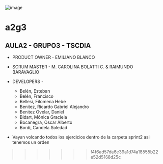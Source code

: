 ![image](https://user-images.githubusercontent.com/106482834/173272242-c04dcd97-20bb-49d2-bbb2-af90373b9cae.png)

# a2g3

## AULA2 - GRUPO3 - TSCDIA

* PRODUCT OWNER - EMILIANO BLANCO

* SCRUM MASTER - M. CAROLINA BOLATTI C. & RAIMUNDO BARAVAGLIO

* DEVELOPERS - 
    *   Belén, Esteban
    *   Belén, Francisco
    *   Bellesi, Filomena Hebe
    *   Benitez, Ricardo Gabriel Alejandro
    *   Benitez Ovelar, Daniel
    *   Bidart, Mónica Graciela
    *   Bocanegra, Oscar Alberto
    *   Bordi, Candela Soledad   


* Vayan volcando todos los ejercicios dentro de la carpeta sprint2 asi tenemos un orden 
>>>>>>> f4f6ad57da6e39a1d74a18555b22e52d5168d25c
